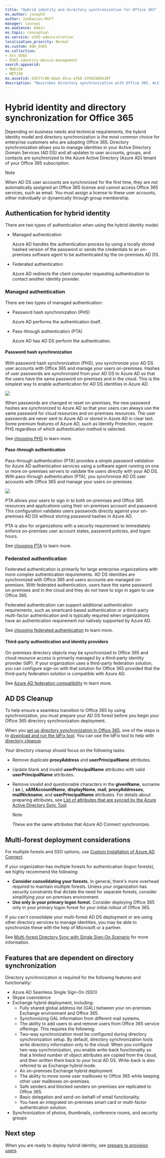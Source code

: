 ```yaml
---
title: "Hybrid identity and directory synchronization for Office 365"
ms.author: josephd
author: JoeDavies-MSFT
manager: laurawi
ms.audience: Admin
ms.topic: conceptual
ms.service: o365-administration
localization_priority: Normal
ms.custom: Adm_O365
ms.collection:
- Ent_O365
- M365-identity-device-management
search.appverid: 
- MOE150
- MET150
ms.assetid: d3577c90-dda5-45ca-afb0-370d2889b10f
description: "Describes directory synchronization with Office 365, Active Directory Domain Services cleanup, and the Azure Active Directory Connect tool."
---
```


# Hybrid identity and directory synchronization for Office 365

Depending on business needs and technical requirements, the hybrid identity model and directory synchronization is the most common choice for enterprise customers who are adopting Office 365. Directory synchronization allows you to manage identities in your Active Directory Domain Services (AD DS) and all updates to user accounts, groups, and contacts are synchronized to the Azure Active Directory (Azure AD) tenant of your Office 365 subscription.


>[!Note]
>When AD DS user accounts are synchronized for the first time, they are not automatically assigned an Office 365 license and cannot access Office 365 services, such as email. You must assign a license to these user accounts, either individually or dynamically through group membership.
>

## Authentication for hybrid identity

There are two types of authentication when using the hybrid identity model:

- Managed authentication

  Azure AD handles the authentication process by using a locally stored hashed version of the password or sends the credentials to an on-premises software agent to be authenticated by the on-premises AD DS.

- Federated authentication

  Azure AD redirects the client computer requesting authentication to contact another identity provider.

### Managed authentication

There are two types of managed authentication:

- Password hash synchronization (PHS)

  Azure AD performs the authentication itself.

- Pass-through authentication (PTA)

  Azure AD has AD DS perform the authentication.


#### Password hash synchronization

With password hash synchronization (PHS), you synchronize your AD DS user accounts with Office 365 and manage your users on-premises. Hashes of user passwords are synchronized from your AD DS to Azure AD so that the users have the same password on-premises and in the cloud. This is the simplest way to enable authentication for AD DS identities in Azure AD. 

![](./media/plan-for-directory-synchronization/phs-authentication.png)

When passwords are changed or reset on-premises, the new password hashes are synchronized to Azure AD so that your users can always use the same password for cloud resources and on-premises resources. The user passwords are never sent to Azure AD or stored in Azure AD in clear text. Some premium features of Azure AD, such as Identity Protection, require PHS regardless of which authentication method is selected.
  
See [choosing PHS](https://docs.microsoft.com/azure/security/azure-ad-choose-authn) to learn more.
  
#### Pass-through authentication

Pass-through authentication (PTA) provides a simple password validation for Azure AD authentication services using a software agent running on one or more on-premises servers to validate the users directly with your AD DS. With pass-through authentication (PTA), you synchronize AD DS user accounts with Office 365 and manage your users on-premises. 

![](./media/plan-for-directory-synchronization/pta-authentication.png)

PTA allows your users to sign in to both on-premises and Office 365 resources and applications using their on-premises account and password. This configuration validates users passwords directly against your on-premises AD DS without storing password hashes in Azure AD. 

PTA is also for organizations with a security requirement to immediately enforce on-premises user account states, password policies, and logon hours. 
  
See [choosing PTA](https://docs.microsoft.com/azure/security/azure-ad-choose-authn) to learn more.
  
### Federated authentication

Federated authentication is primarily for large enterprise organizations with more complex authentication requirements. AD DS identities are synchronized with Office 365 and users accounts are managed on-premises. With federated authentication, users have the same password on-premises and in the cloud and they do not have to sign in again to use Office 365. 

Federated authentication can support additional authentication requirements, such as smartcard-based authentication or a third-party multi-factor authentication and is typically required when organizations have an authentication requirement not natively supported by Azure AD.
 
See [choosing federated authentication](https://docs.microsoft.com/azure/security/azure-ad-choose-authn) to learn more.
  
#### Third-party authentication and identity providers

On-premises directory objects may be synchronized to Office 365 and cloud resource access is primarily managed by a third-party identity provider (IdP). If your organization uses a third-party federation solution, you can configure sign-on with that solution for Office 365 provided that the third-party federation solution is compatible with Azure AD.
  
See [Azure AD federation compatibility](https://docs.microsoft.com/azure/active-directory/connect/active-directory-aadconnect-federation-compatibility) to learn more.
  
## AD DS Cleanup

To help ensure a seamless transition to Office 365 by using synchronization, you must prepare your AD DS forest before you begin your Office 365 directory synchronization deployment.
  
When you [set up directory synchronization in Office 365](set-up-directory-synchronization.md), one of the steps is to [download and run the IdFix tool](install-and-run-idfix.md). You can use the IdFix tool to help with [directory cleanup](prepare-directory-attributes-for-synch-with-idfix.md).
  
Your directory cleanup should focus on the following tasks:

- Remove duplicate **proxyAddress** and **userPrincipalName** attributes.
- Update blank and invalid **userPrincipalName** attributes with valid **userPrincipalName** attributes.
- Remove invalid and questionable characters in the **givenName**, surname ( **sn** ), **sAMAccountName**, **displayName**, **mail**, **proxyAddresses**, **mailNickname**, and **userPrincipalName** attributes. For details about preparing attributes, see [List of attributes that are synced by the Azure Active Directory Sync Tool](https://go.microsoft.com/fwlink/p/?LinkId=396719).

    > [!NOTE]
    > These are the same attributes that Azure AD Connect synchronizes. 
  
## Multi-forest deployment considerations

For multiple forests and SSO options, use [Custom Installation of Azure AD Connect](https://go.microsoft.com/fwlink/p/?LinkId=698430).
  
If your organization has multiple forests for authentication (logon forests), we highly recommend the following:
  
- **Consider consolidating your forests.** In general, there's more overhead required to maintain multiple forests. Unless your organization has security constraints that dictate the need for separate forests, consider simplifying your on-premises environment.
- **Use only in your primary logon forest.** Consider deploying Office 365 only in your primary logon forest for your initial rollout of Office 365. 

If you can't consolidate your multi-forest AD DS deployment or are using other directory services to manage identities, you may be able to synchronize these with the help of Microsoft or a partner.
  
See [Multi-forest Directory Sync with Single Sign-On Scenario](https://go.microsoft.com/fwlink/p/?LinkId=525321) for more information.
  
## Features that are dependent on directory synchronization
  
Directory synchronization is required for the following features and functionality:
  
- Azure AD Seamless Single Sign-On (SSO)
- Skype coexistence
- Exchange hybrid deployment, including:
  - Fully shared global address list (GAL) between your on-premises Exchange environment and Office 365.
  - Synchronizing GAL information from different mail systems.
  - The ability to add users to and remove users from Office 365 service offerings. This requires the following:
  - Two-way synchronization must be configured during directory synchronization setup. By default, directory synchronization tools write directory information only to the cloud. When you configure two-way synchronization, you enable write-back functionality so that a limited number of object attributes are copied from the cloud, and then written them back to your local AD DS. Write-back is also referred to as Exchange hybrid mode. 
  - An on-premises Exchange hybrid deployment
  - The ability to move some user mailboxes to Office 365 while keeping other user mailboxes on-premises.
  - Safe senders and blocked senders on-premises are replicated to Office 365.
  - Basic delegation and send-on-behalf-of email functionality.
  - You have an integrated on-premises smart card or multi-factor authentication solution.
- Synchronization of photos, thumbnails, conference rooms, and security groups

## Next step

When you are ready to deploy hybrid identity, see [prepare to provision users](prepare-for-directory-synchronization.md).
  

